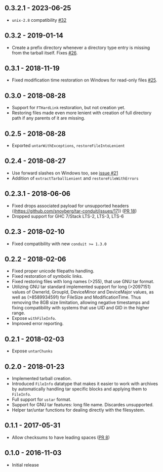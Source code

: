 ## 0.3.2.1 - 2023-06-25

* `unix-2.8` compatibility [#32](https://github.com/snoyberg/tar-conduit/pull/32)

## 0.3.2 - 2019-01-14

* Create a prefix directory whenever a directory type entry is missing from the tarball itself. Fixes [#26](https://github.com/snoyberg/tar-conduit/issues/26).

## 0.3.1 - 2018-11-19
 * Fixed modification time restoration on Windows for read-only files [#25](https://github.com/snoyberg/tar-conduit/pull/25).

## 0.3.0 - 2018-08-28
 * Support for `FTHardLink` restoration, but not creation yet.
 * Restoring files made even more lenient with creation of full directory path if any parents of
   it are missing.

## 0.2.5 - 2018-08-28
 * Exported `untarWithExceptions`, `restoreFileIntoLenient`

## 0.2.4 - 2018-08-27
 * Use forward slashes on Windows too, see [issue #21](https://github.com/snoyberg/tar-conduit/issues/21)
 * Addition of `extractTarballLenient` and `restoreFileWithErrors`

## 0.2.3.1 - 2018-06-06
 * Fixed drops associated payload for unsupported headers ((https://github.com/snoyberg/tar-conduit/issues/17)) ([PR 18](https://github.com/snoyberg/tar-conduit/pull/18))
 * Dropped support for GHC 7/Stack LTS-2, LTS-3, LTS-6

## 0.2.3 - 2018-02-10

 * Fixed compatibility with new `conduit >= 1.3.0`

## 0.2.2 - 2018-02-06

 * Fixed proper unicode filepaths handling.
 * Fixed restoration of symbolic links.
 * Fixed restoring files with long names (>255), that use GNU tar format.
 * Utilizing GNU tar standard implemented support for long (>2097151) values of OwnerId, GroupId,
   DeviceMinor and DeviceMajor values, as well as (>8589934591) for FileSize and
   ModificationTime. Thus removing the 8GB size limitation, allowing negative timestamps and fixing
   compatibility with systems that use UID and GID in the higher range.
 * Expose `withFileInfo`.
 * Improved error reporting.

## 0.2.1 - 2018-02-03

 * Expose `untarChunks`

## 0.2.0 - 2018-01-23

 * Implemented tarball creation.
 * Introduced `FileInfo` datatype that makes it easier to work with archives by automatically
   handling tar specific blocks and applying them to `FileInfo`.
 * Full support for `ustar` format.
 * Support for GNU tar features: long file name. Discardes unsupported.
 * Helper tar/untar functions for dealing directly with the filesystem.

## 0.1.1 - 2017-05-31

 * Allow checksums to have leading spaces ([PR 8](https://github.com/snoyberg/tar-conduit/pull/8))

## 0.1.0 - 2016-11-03

 * Initial release

